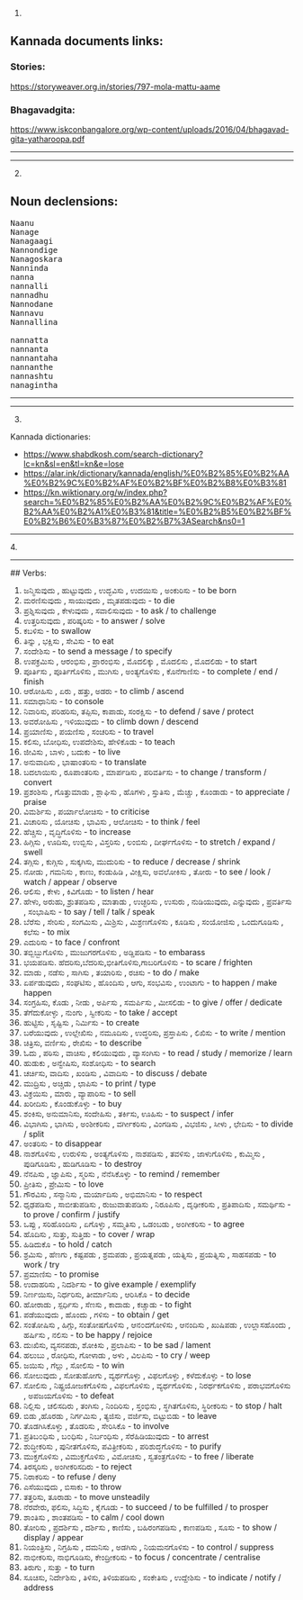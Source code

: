 1.

## Kannada documents links:

### Stories:

https://storyweaver.org.in/stories/797-mola-mattu-aame

### Bhagavadgita:

https://www.iskconbangalore.org/wp-content/uploads/2016/04/bhagavad-gita-yatharoopa.pdf

<hr>
<hr>

2.

## Noun declensions:

<pre>
Naanu
Nanage
Nanagaagi
Nannondige
Nanagoskara
Nanninda
nanna
nannalli
nannadhu
Nannodane
Nannavu
Nannallina

nannatta
nannanta
nannantaha
nannanthe
nannashtu
nanagintha
</pre>

<hr>
<hr>


3.
Kannada dictionaries: 
- https://www.shabdkosh.com/search-dictionary?lc=kn&sl=en&tl=kn&e=lose
- https://alar.ink/dictionary/kannada/english/%E0%B2%85%E0%B2%AA%E0%B2%9C%E0%B2%AF%E0%B2%BF%E0%B2%B8%E0%B3%81
- https://kn.wiktionary.org/w/index.php?search=%E0%B2%85%E0%B2%AA%E0%B2%9C%E0%B2%AF%E0%B2%AA%E0%B2%A1%E0%B3%81&title=%E0%B2%B5%E0%B2%BF%E0%B2%B6%E0%B3%87%E0%B2%B7%3ASearch&ns0=1

<hr>
4.
<hr>
## Verbs:

<ol>
  <li> ಜನ್ಮಿಸುವುದು , ಹುಟ್ಟುವುದು , ಉದ್ಭವಿಸು , ಉದಯಿಸು , ಅಂಕುರಿಸು - to be born </li>
  <li> ಮರಣಿಸುವುದು , ಸಾಯುವುದು , ಮೃತಪಡುವುದು - to die </li>
  <li> ಪ್ರಶ್ನಿಸುವುದು , ಕೇಳುವುದು , ಸವಾಲಿಸುವುದು - to ask / to challenge </li>
  <li> ಉತ್ತರಿಸುವುದು , ಪರಿಷ್ಕರಿಸು - to answer / solve </li>
  <li> ಕಬಳಿಸು - to swallow </li>
  <li> ತಿನ್ನು , ಭಕ್ಷಿಸು , ಸೇವಿಸು - to eat </li>
  <li> ಸಂದೇಶಿಸು - to send a message / to specify </li>
  <li> ಉಪಕ್ರಮಿಸು , ಆರಂಭಿಸು , ಪ್ರಾರಂಭಿಸು , ಮೊದಲಿಕ್ಕು , ಮೊದಲಿಸು , ಮೊದಲಿಡು - to start </li>
  <li> ಪೂರ್ತಿಸು , ಪೂರ್ತಿಗೊಳಿಸು , ಮುಗಿಸು , ಅಂತ್ಯಗೊಳಿಸು , ಕೊನೆಗಾಣಿಸು - to complete / end / finish </li>
  <li> ಆರೋಹಿಸು , ಏರು , ಹತ್ತು, ಅಡರು - to climb / ascend </li>
  <li> ಸಮಾಧಾನಿಸು - to console </li>
  <li> ನಿವಾರಿಸು, ಪರಿಹರಿಸು, ತಪ್ಪಿಸು, ಕಾಪಾಡು, ಸಂರಕ್ಷಿಸು - to defend / save / protect </li>
  <li> ಅವರೋಹಿಸು , ಇಳಿಯುವುದು - to climb down / descend </li>
  <li> ಪ್ರಯಾಣಿಸು , ಪಯಣಿಸು , ಸಂಚರಿಸು - to travel </li>
  <li> ಕಲಿಸು, ಬೋಧಿಸು, ಉಪದೇಶಿಸು, ಹೇಳಿಕೊಡು - to teach</li>
  <li> ಜೀವಿಸು , ಬಾಳು , ಬದುಕು - to live </li>
  <li> ಅನುವಾದಿಸು , ಭಾಷಾಂತರಿಸು - to translate </li>
  <li> ಬದಲಾಯಿಸು , ರೂಪಾಂತರಿಸು , ಮಾರ್ಪಡಿಸು , ಪರಿವರ್ತಿಸು - to change / transform / convert </li>
  <li> ಪ್ರಶಂಶಿಸು , ಗೊತ್ತುಮಾಡು , ಶ್ಲಾಘಿಸು , ಹೊಗಳು , ಸ್ತುತಿಸು , ಮೆಚ್ಚು , ಕೊಂಡಾಡು - to appreciate / praise </li>
  <li> ವಿಮರ್ಶಿಸು , ಪರ್ಯಾಲೋಚಿಸು - to criticise </li>
  <li> ವಿಚಾರಿಸು , ಯೋಚಿಸು , ಭಾವಿಸು , ಆಲೋಚಿಸು - to think / feel </li>
  <li> ಹೆಚ್ಚಿಸು , ವೃದ್ಧಿಗೊಳಿಸು - to increase </li>
  <li> ಹಿಗ್ಗಿಸು , ಊದಿಸು, ಉಬ್ಬಿಸು , ವಿಸ್ತರಿಸು , ಲಂಬಿಸು , ದೀರ್ಘಗೊಳಿಸು - to stretch / expand / swell </li>
  <li> ತಗ್ಗಿಸು , ಕುಗ್ಗಿಸು , ಸುಕ್ಕಗಿಸು, ಮುದುರಿಸು - to reduce / decrease / shrink </li>
  <li> ನೋಡು , ಗಮನಿಸು , ಕಾಣು, ಕಂಡುಹಿಡಿ , ವೀಕ್ಷಿಸು, ಅವಲೋಕಿಸು , ತೋರು - to see / look / watch / appear / observe  </li>
  <li> ಆಲಿಸು , ಕೇಳು , ಕಿವಿಗೊಡು - to listen / hear </li>
  <li> ಹೇಳು, ಅರುಹು, ಶ್ರುತಪಡಿಸು , ಮಾತಾಡು , ಉಚ್ಛರಿಸು , ಉಸುರು , ನುಡಿಯುವುದು, ಎನ್ನುವುದು , ಪ್ರವರ್ತಿಸು , ಸಂಭಾಷಿಸು -  to say / tell / talk / speak </li>
  <li> ಬೆರೆಸು , ಸೇರಿಸು , ಸಂಗಮಿಸು , ಮಿಶ್ರಿಸು , ಮಿಶ್ರಣಗೊಳಿಸು , ಕೂಡಿಸು , ಸಂಯೋಜಿಸು , ಒಂದುಗೂಡಿಸು , ಕಲೆಸು - to mix </li>
  <li> ಎದುರಿಸು - to face / confront </li>
  <li> ತಬ್ಬಿಬ್ಬುಗೊಳಿಸು , ಮುಜುಗರಗೊಳಿಸು , ಅಡ್ಡಿಪಡಿಸು - to embarass </li>
  <li> ಭಯಪಡಿಸು. ಹೆದರಿಸು,ಬೆದರಿಸು,ಭೀತಿಗೊಳಿಸು,ಗಾಬರಿಗೊಳಿಸು - to scare / frighten </li>
  <li> ಮಾಡು , ನಡೆಸು , ಸಾಗಿಸು , ತಯಾರಿಸು , ರಚಿಸು - to do / make </li>
  <li> ಏರ್ಪಡುವುದು , ಸಂಘಟಿಸು , ಹೊಂದಿಸು , ಆಗು, ಸಂಭವಿಸು , ಉಂಟಾಗು - to happen / make happen </li>
  <li> ಸಂಗ್ರಹಿಸು, ಕೊಡು , ನೀಡು , ಅರ್ಪಿಸು , ಸಮರ್ಪಿಸು , ಮೀಸಲಿಡು - to give / offer / dedicate </li>
  <li> ತೆಗೆದುಕೋಳ್ಳು , ನುಂಗು , ಸ್ವೀಕರಿಸು  - to take / accept </li>
  <li> ಹುಟ್ಟಿಸು , ಸೃಷ್ಟಿಸು , ನಿರ್ಮಿಸು - to create </li>
  <li> ಬರೆಯುವುದು , ಉಲ್ಲೇಖಿಸು , ನಮೂದಿಸು , ಉದ್ಧರಿಸು, ಪ್ರಸ್ತಾಪಿಸು , ಲಿಖಿಸು - to write / mention </li>
  <li> ಚಿತ್ರಿಸು, ವರ್ಣಿಸು , ರೇಖಿಸು - to describe </li>
  <li> ಓದು , ಪಠಿಸು , ವಾಚಿಸು , ಕಲಿಯುವುದು , ವ್ಯಾಸಂಗಿಸು - to read / study / memorize / learn </li>
  <li> ಹುಡುಕು , ಅನ್ವೇಷಿಸು, ಸಂಶೋಧಿಸು -  to search </li>
  <li> ಚರ್ಚಿಸು, ವಾದಿಸು , ಖಂಡಿಸು , ವಿವಾದಿಸು - to discuss / debate </li>
  <li> ಮುದ್ರಿಸು , ಅಚ್ಚಿಡು , ಛಾಪಿಸು - to print / type </li>
  <li> ವಿಕ್ರಯಿಸು , ಮಾರು , ವ್ಯಾಪಾರಿಸು - to sell </li>
   <li> ಖರೀದಿಸು , ಕೊಂಡುಕೊಳ್ಳು - to buy </li>
  <li> ಶಂಕಿಸು, ಅನುಮಾನಿಸು, ಸಂದೇಹಿಸು , ತರ್ಕಿಸು, ಊಹಿಸು - to suspect / infer </li>
  <li> ವಿಭಾಗಿಸು , ಭಾಗಿಸು , ಅಂಶೀಕರಿಸು , ವರ್ಗೀಕರಿಸು , ವಿಂಗಡಿಸು , ವಿಭಜಿಸು , ಸೀಳು , ಛೇದಿಸು - to divide / split </li>
  <li> ಅಂತರಿಸು - to disappear</li>
  <li> ನಾಶಗೊಳಿಸು , ಉರುಳಿಸು , ಅಂತ್ಯಗೊಳಿಸು , ನಾಶಪಡಿಸು , ತವಳಿಸು , ಜಾಳುಗೊಳಿಸು , ಕುಮ್ಮಿಸು , ಪುಡಿಗೂಡಿಸು , ಹುಡಿಗೂಡಿಸು - to destroy</li>
  <li> ನೆನಪಿಸು , ಜ್ಞಾಪಿಸು , ಸ್ಮರಿಸು , ನೆನೆಸಿಕೊಳ್ಳು - to remind / remember </li>
  <li> ಪ್ರೀತಿಸು , ಪ್ರೇಮಿಸು - to love </li>
  <li> ಗೌರವಿಸು , ಸನ್ಮಾನಿಸು , ಮರ್ಯಾದಿಸು , ಅಭಿಮಾನಿಸು - to respect </li>
  <li> ಧೃಢಪಡಿಸು , ಸಾಬೀತುಪಡಿಸು , ರುಜುವಾತುಪಡಿಸು , ನಿರೂಪಿಸು , ದೃಢೀಕರಿಸು , ಪ್ರತಿಪಾದಿಸು , ಸಮರ್ಥಿಸು - to prove / confirm / justify </li>
  <li> ಒಪ್ಪು , ಸರಿಹೊಂದಿಸು , ಏಗೊಳ್ಳು , ಸಮ್ಮತಿಸು , ಒಡಂಬಡು , ಅಂಗೀಕರಿಸು - to agree </li>
  <li> ಹೊದಿಸು , ಸುತ್ತು, ಸುತ್ತಿಡು - to cover / wrap </li>
  <li> ಹಿಡಿದುಕೊ - to hold / catch </li>
  <li> ಶ್ರಮಿಸು , ಹೆಣಗು , ಕಷ್ಟಪಡು , ಶ್ರಮಪಡು , ಪ್ರಯತ್ನಪಡು , ಯತ್ನಿಸು , ಪ್ರಯತ್ನಿಸು , ಸಾಹಸಪಡು - to work / try </li>
  <li> ಪ್ರಮಾಣಿಸು - to promise </li>
  <li> ಉದಾಹರಿಸು , ನಿದರ್ಶಿಸು - to give example  / exemplify </li>
  <li> ನಿರ್ಣಯಿಸು, ನಿರ್ಧರಿಸು, ತೀರ್ಮಾನಿಸು , ಆರಿಸಿಕೊ - to decide </li>
  <li> ಹೋರಾಡು , ಸ್ಪರ್ಧಿಸು , ಸೆಣಸು , ಕಾದಾಡು , ಕಚ್ಚಾಡು - to fight </li>
  <li> ಪಡೆಯುವುದು , ಹೊಂದು , ಗಳಿಸು - to obtain / get </li>
  <li> ಸಂತೋಷಿಸು , ಹಿಗ್ಗು, ಸಂತೋಷಗೊಳಿಸು , ಆನ೦ದಗೋಳಿಸು , ಆನಂದಿಸು , ಖುಷಿಪಡು , ಉಲ್ಲಾಸಹೊಂದು , ಹರ್ಷಿಸು , ನಲಿಸು - to be happy / rejoice </li>
  <li> ದುಃಖಿಸು, ವ್ಯಸನಪಡು, ಶೋಕಿಸು , ಪ್ರಲಾಪಿಸು - to be sad / lament </li>
  <li> ಹಲುಬು , ರೋಧಿಸು, ಗೋಳಾಡು , ಅಳು , ವಿಲಪಿಸು - to cry / weep </li>
  <li> ಜಯಿಸು , ಗೆಲ್ಲು , ಸೋಲಿಸು - to win </li>
  <li> ಸೋಲುವುದು , ಸೋತುಹೋಗು , ವ್ಯರ್ಥಗೊಳ್ಳು , ವಿಫಲಗೊಳ್ಳು , ಕಳೆದುಕೊಳ್ಳು - to lose </li>
  <li> ಸೋಲಿಸು , ನಿಷ್ಪ್ರಯೋಜಕಗೊಳಿಸು , ವಿಫಲಗೊಳಿಸು , ವ್ಯರ್ಥಗೊಳಿಸು , ನಿರರ್ಥಕಗೊಳಿಸು , ಪರಾಭವಗೊಳಿಸು , ಅಪಜಯಗೊಳಿಸು - to defeat </li>
  <li> ನಿಲ್ಲಿಸು , ಚಲಿಸದಿರು , ತಂಗಿಸು , ನಿಂದಿರಿಸು , ಸ್ತಂಭಿಸು , ಸ್ಥಗಿತಗೊಳಿಸು, ಸ್ಥಿರೀಕರಿಸು - to stop / halt </li>
  <li> ಬಿಡು ,ಹೊರಡು , ನಿರ್ಗಮಿಸು , ತ್ಯಜಿಸು , ವರ್ಜಿಸು, ಬಿಟ್ಟುಬಿಡು - to leave </li>
  <li> ತೊಡಗಿಸಿಕೊಳ್ಳು , ತೊಡರಿಸು , ಸೇರಿಸಿಕೊ - to involve </li>
  <li> ಪ್ರತಿಬ೦ಧಿಸು , ಬ೦ಧಿಸು , ನಿರ್ಬಂಧಿಸು , ಸೆರೆಹಿಡಿಯುವುದು - to arrest </li>
  <li> ಶುದ್ಧೀಕರಿಸು , ಪುನೀತಗೊಳಿಸು, ಪವಿತ್ರೀಕರಿಸು , ಪರಿಶುದ್ಧಗೊಳಿಸು - to purify</li>
  <li> ಮುಕ್ತಗೊಳಿಸು , ವಿಮುಕ್ತಗೊಳಿಸು , ವಿಮೋಚಿಸು , ಸ್ವತಂತ್ರಗೊಳಿಸು - to free / liberate </li>
  <li> ತಿರಸ್ಕರಿಸು , ಅಂಗೀಕರಿಸದಿರು - to reject</li>
  <li> ನಿರಾಕರಿಸು - to refuse / deny </li>
  <li> ಎಸೆಯುವುದು , ಬಿಸಾಕು - to throw </li>
  <li> ತತ್ತರಿಸು, ತೂರಾಡು - to move unsteadily </li>
  <li> ನೆರವೇರು, ಫಲಿಸು, ಸಿದ್ಧಿಸು , ಕೈಗೂಡು - to succeed / to be fulfilled / to prosper </li>
  <li> ಶಾಂತಿಸು , ಶಾಂತಪಡಿಸು - to calm / cool down </li>
  <li> ತೋರಿಸು , ಪ್ರದರ್ಶಿಸು , ದರ್ಶಿಸು , ಕಾಣಿಸು , ಬಹಿರಂಗಪಡಿಸು , ಕಾಣಪಡಿಸು , ಸೂಸು  - to show / display / appear </li>
  <li> ನಿಯಂತ್ರಿಸು , ನಿಗ್ರಹಿಸು ,  ದಮನಿಸು , ಅಡಗಿಸು , ನಿಯಮನಗೊಳಿಸು - to control / suppress </li>
  <li> ನಾಭೀಕರಿಸು, ನಾಭಿಗೂಡಿಸು, ಕೇಂದ್ರೀಕರಿಸು - to focus / concentrate / centralise </li>
  <li> ತಿರುಗು , ಸುತ್ತು - to turn </li>
  <li> ಸೂಚಿಸು, ನಿರ್ದೇಶಿಸು , ತಿಳಿಸು, ತಿಳಿಯಪಡಿಸು , ಸಂಕೇತಿಸು , ಉದ್ದೇಶಿಸು - to indicate / notify / address </li>
</ol>
